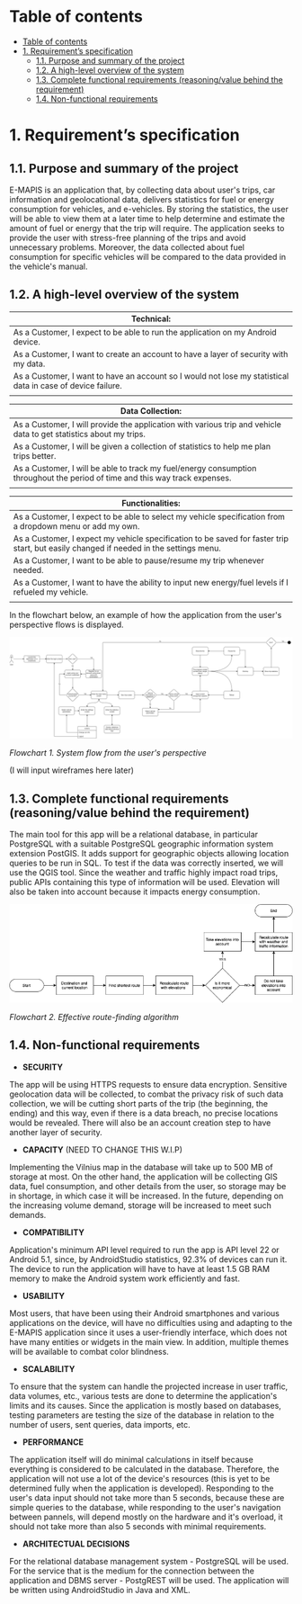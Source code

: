 # Table of contents
- [Table of contents](#table-of-contents)
- [1. Requirement’s specification](#1-requirements-specification)
  - [1.1. Purpose and summary of the project](#11-purpose-and-summary-of-the-project)
  - [1.2. A high-level overview of the system](#12-a-high-level-overview-of-the-system)
  - [1.3. Complete functional requirements (reasoning/value behind the requirement)](#13-complete-functional-requirements-reasoningvalue-behind-the-requirement)
  - [1.4. Non-functional requirements](#14-non-functional-requirements)

# 1. Requirement’s specification

## 1.1. Purpose and summary of the project

E-MAPIS is an application that, by collecting data about user's trips, car information and geolocational data, delivers statistics for fuel or energy consumption for vehicles, and e-vehicles. By storing the statistics, the user will be able to view them at a later time to help determine and estimate the amount of fuel or energy that the trip will require. The application seeks to provide the user with stress-free planning of the trips and avoid unnecessary problems. Moreover, the data collected about fuel consumption for specific vehicles will be compared to the data provided in the vehicle's manual.

## 1.2. A high-level overview of the system

| Technical: |
| --- |
| As a Customer, I expect to be able to run the application on my Android device. |
| As a Customer, I want to create an account to have a layer of security with my data.|
| As a Customer, I want to have an account so I would not lose my statistical data in case of device failure.|
||

| Data Collection: |
| --- |
| As a Customer, I will provide the application with various trip and vehicle data to get statistics about my trips. |
| As a Customer, I will be given a collection of statistics to help me plan trips better. |
| As a Customer, I will be able to track my fuel/energy consumption throughout the period of time and this way track expenses. |
||

| Functionalities: |
| --- |
| As a Customer, I expect to be able to select my vehicle specification from a dropdown menu or add my own. |
| As a Customer, I expect my vehicle specification to be saved for faster trip start, but easily changed if needed in the settings menu. |
| As a Customer, I want to be able to pause/resume my trip whenever needed. |
| As a Customer, I want to have the ability to input new energy/fuel levels if I refueled my vehicle. |
||

In the flowchart below, an example of how the application from the user's perspective flows is displayed.

![Flowchart 1. An example of a high-level](/assets/images/FlowUsersPerspective.png)

*Flowchart 1. System flow from the user's perspective*

(I will input wireframes here later)

## 1.3. Complete functional requirements (reasoning/value behind the requirement)

The main tool for this app will be a relational database, in particular PostgreSQL with a suitable PostgreSQL geographic information system extension PostGIS. It adds support for geographic objects allowing location queries to be run in SQL. To test if the data was correctly inserted, we will use the QGIS tool. Since the weather and traffic highly impact road trips, public APIs containing this type of information will be used. Elevation will also be taken into account because it impacts energy consumption.


![Flowchart 2. Effective route-finding algorithm](/assets/images/Flowchart2.png)

*Flowchart 2. Effective route-finding algorithm*


## 1.4. Non-functional requirements

- **SECURITY**

The app will be using HTTPS requests to ensure data encryption. Sensitive geolocation data will be collected, to combat the privacy risk of such data collection, we will be cutting short parts of the trip (the beginning, the ending) and this way, even if there is a data breach, no precise locations would be revealed. There will also be an account creation step to have another layer of security. 

- **CAPACITY** (NEED TO CHANGE THIS W.I.P)

 Implementing the Vilnius map in the database will take up to 500 MB of storage at most. On the other hand, the application will be collecting GIS data, fuel consumption, and other details from the user, so storage may be in shortage, in which case it will be increased. In the future, depending on the increasing volume demand, storage will be increased to meet such demands.


- **COMPATIBILITY**

Application's minimum API level required to run the app is API level 22 or Android 5.1, since, by AndroidStudio statistics, 92.3% of devices can run it. The device to run the application will have to have at least 1.5 GB RAM memory to make the Android system work efficiently and fast.

- **USABILITY** 

 Most users, that have been using their Android smartphones and various applications on the device, will have no difficulties using and adapting to the E-MAPIS application since it uses a user-friendly interface, which does not have many entities or widgets in the main view. In addition, multiple themes will be available to combat color blindness.

- **SCALABILITY**

To ensure that the system can handle the projected increase in user traffic, data volumes, etc., various tests are done to determine the application's limits and its causes. Since the application is mostly based on databases, testing parameters are testing the size of the database in relation to the number of users, sent queries, data imports, etc.

- **PERFORMANCE**

The application itself will do minimal calculations in itself because everything is considered to be calculated in the database. Therefore, the application will not use a lot of the device's resources (this is yet to be determined fully when the application is developed). Responding to the user's data input should not take more than 5 seconds, because these are simple queries to the database, while responding to the user's navigation between pannels, will depend mostly on the hardware and it's overload, it should not take more than also 5 seconds with minimal requirements.

- **ARCHITECTUAL DECISIONS**

For the relational database management system - PostgreSQL will be used.
For the service that is the medium for the connection between the
application and DBMS server - PostgREST will be used.
The application will be written using AndroidStudio in Java and XML.


